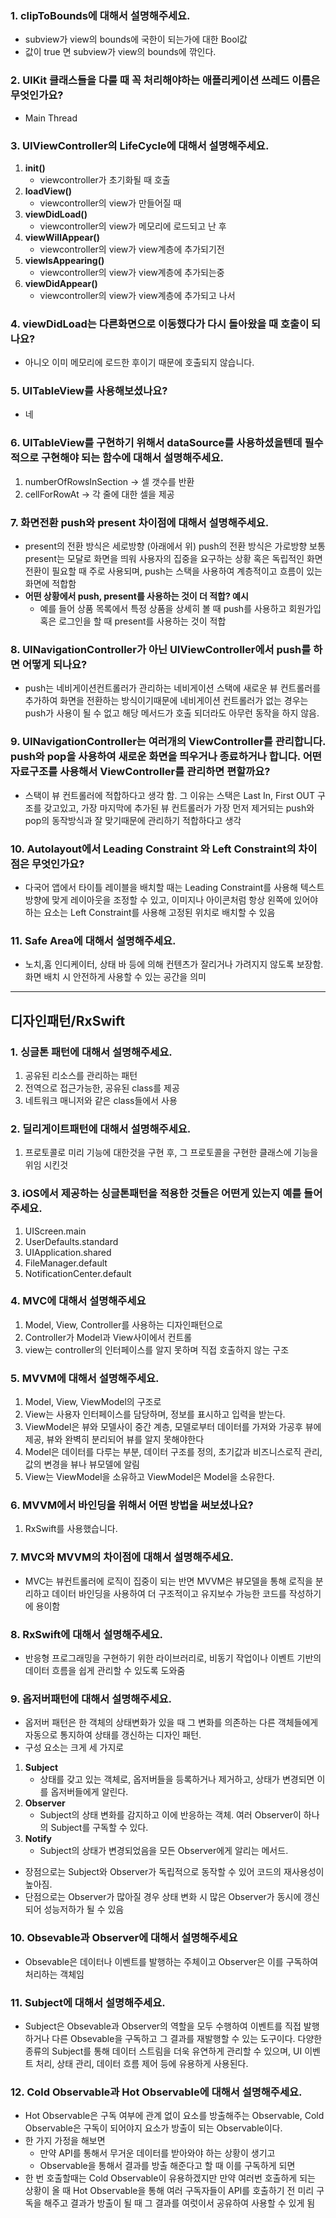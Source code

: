 
### **1. clipToBounds에 대해서 설명해주세요.**

- subview가 view의 bounds에 국한이 되는가에 대한 Bool값
- 값이 true 면 subview가 view의 bounds에 깎인다.

### **2. UIKit 클래스들을 다룰 때 꼭 처리해야하는 애플리케이션 쓰레드 이름은 무엇인가요?**

- Main Thread

### **3. UIViewController의 LifeCycle에 대해서 설명해주세요.**

1. **init()**
    - viewcontroller가 초기화될 때 호출
2. **loadView()**
    - viewcontroller의 view가 만들어질 때
3. **viewDidLoad()**
    - viewcontroller의 view가 메모리에 로드되고 난 후
4. **viewWillAppear()**
    - viewcontroller의 view가 view계층에 추가되기전
5. **viewIsAppearing()**
    - viewcontroller의 view가 view계층에 추가되는중
6. **viewDidAppear()**
    - viewcontroller의 view가 view계층에 추가되고 나서

### **4. viewDidLoad는 다른화면으로 이동했다가 다시 돌아왔을 때 호출이 되나요?**

- 아니오 이미 메모리에 로드한 후이기 때문에 호출되지 않습니다.

### **5. UITableView를 사용해보셨나요?**

- 네

### **6. UITableView를 구현하기 위해서 dataSource를 사용하셨을텐데 필수적으로 구현해야 되는 함수에 대해서 설명해주세요.**

1. numberOfRowsInSection -> 셀 갯수를 반환
2. cellForRowAt -> 각 줄에 대한 셀을 제공

### **7. 화면전환 push와 present 차이점에 대해서 설명해주세요.**

- present의 전환 방식은 세로방향 (아래에서 위) push의 전환 방식은 가로방향 보통 present는 모달로 화면을 띄워 사용자의 집중을 요구하는 상황 혹은 독립적인 화면 전환이 필요할 때 주로 사용되며, push는 스택을 사용하여 계층적이고 흐름이 있는 화면에 적합함
- **어떤 상황에서 push, present를 사용하는 것이 더 적합? 예시**
    - 예를 들어 상품 목록에서 특정 상품을 상세히 볼 때 push를 사용하고 회원가입 혹은 로그인을 할 때 present를 사용하는 것이 적합

### **8. UINavigationController가 아닌 UIViewController에서 push를 하면 어떻게 되나요?**

- push는 네비게이션컨트롤러가 관리하는 네비게이션 스택에 새로운 뷰 컨트롤러를 추가하여 화면을 전환하는 방식이기때문에 네비게이션 컨트롤러가 없는 경우는 push가 사용이 될 수 없고 해당 메서드가 호출 되더라도 아무런 동작을 하지 않음.

### **9. UINavigationController는 여러개의 ViewController를 관리합니다. push와 pop을 사용하여 새로운 화면을 띄우거나 종료하거나 합니다. 어떤 자료구조를 사용해서 ViewController를 관리하면 편할까요?**

- 스택이 뷰 컨트롤러에 적합하다고 생각 함. 그 이유는 스택은 Last In, First OUT 구조를 갖고있고, 가장 마지막에 추가된 뷰 컨트롤러가 가장 먼저 제거되는 push와 pop의 동작방식과 잘 맞기때문에 관리하기 적합하다고 생각

### **10. Autolayout에서 Leading Constraint 와 Left Constraint의 차이점은 무엇인가요?**

- 다국어 앱에서 타이틀 레이블을 배치할 때는 Leading Constraint를 사용해 텍스트 방향에 맞게 레이아웃을 조정할 수 있고, 이미지나 아이콘처럼 항상 왼쪽에 있어야 하는 요소는 Left Constraint를 사용해 고정된 위치로 배치할 수 있음

### **11. Safe Area에 대해서 설명해주세요.**

- 노치,홈 인디케이터, 상태 바 등에 의해 컨텐츠가 잘리거나 가려지지 않도록 보장함. 화면 배치 시 안전하게 사용할 수 있는 공간을 의미

---

## **디자인패턴/RxSwift**

### **1. 싱글톤 패턴에 대해서 설명해주세요.**

1. 공유된 리소스를 관리하는 패턴
2. 전역으로 접근가능한, 공유된 class를 제공
3. 네트워크 매니저와 같은 class들에서 사용

### **2. 딜리게이트패턴에 대해서 설명해주세요.**

1. 프로토콜로 미리 기능에 대한것을 구현 후, 그 프로토콜을 구현한 클래스에 기능을 위임 시킨것

### **3. iOS에서 제공하는 싱글톤패턴을 적용한 것들은 어떤게 있는지 예를 들어주세요.**

1. UIScreen.main
2. UserDefaults.standard
3. UIApplication.shared
4. FileManager.default
5. NotificationCenter.default

### **4. MVC에 대해서 설명해주세요**

1. Model, View, Controller를 사용하는 디자인패턴으로
2. Controller가 Model과 View사이에서 컨트롤
3. view는 controller의 인터페이스를 알지 못하며 직접 호출하지 않는 구조

### **5. MVVM에 대해서 설명해주세요.**

1. Model, View, ViewModel의 구조로
2. View는 사용자 인터페이스를 담당하며, 정보를 표시하고 입력을 받는다.
3. ViewModel은 뷰와 모델사이 중간 계층, 모델로부터 데이터를 가져와 가공후 뷰에 제공, 뷰와 완벽히 분리되어 뷰를 알지 못해야한다
4. Model은 데이터를 다루는 부분, 데이터 구조를 정의, 초기값과 비즈니스로직 관리, 값의 변경을 뷰나 뷰모델에 알림
5. View는 ViewModel을 소유하고 ViewModel은 Model을 소유한다.

### **6. MVVM에서 바인딩을 위해서 어떤 방법을 써보셨나요?**

1. RxSwift를 사용했습니다.

### **7. MVC와 MVVM의 차이점에 대해서 설명해주세요.**

- MVC는 뷰컨트롤러에 로직이 집중이 되는 반면 MVVM은 뷰모델을 통해 로직을 분리하고 데이터 바인딩을 사용하여 더 구조적이고 유지보수 가능한 코드를 작성하기에 용이함

### **8. RxSwift에 대해서 설명해주세요.**

- 반응형 프로그래밍을 구현하기 위한 라이브러리로, 비동기 작업이나 이벤트 기반의 데이터 흐름을 쉽게 관리할 수 있도록 도와줌

### **9. 옵저버패턴에 대해서 설명해주세요.**

- 옵저버 패턴은 한 객체의 상태변화가 있을 때 그 변화를 의존하는 다른 객체들에게 자동으로 통지하여 상태를 갱신하는 디자인 패턴.
- 구성 요소는 크게 세 가지로

1. **Subject**
    - 상태를 갖고 있는 객체로, 옵저버들을 등록하거나 제거하고, 상태가 변경되면 이를 옵저버들에게 알린다.
2. **Observer**
    - Subject의 상태 변화를 감지하고 이에 반응하는 객체. 여러 Observer이 하나의 Subject를 구독할 수 있다.
3. **Notify**
    - Subject의 상태가 변경되었음을 모든 Observer에게 알리는 메서드.

- 장점으로는 Subject와 Observer가 독립적으로 동작할 수 있어 코드의 재사용성이 높아짐.
- 단점으로는 Observer가 많아질 경우 상태 변화 시 많은 Observer가 동시에 갱신되어 성능저하가 될 수 있음

### **10. Obsevable과 Observer에 대해서 설명해주세요**

- Obsevable은 데이터나 이벤트를 발행하는 주체이고 Observer은 이를 구독하여 처리하는 객체임

### **11. Subject에 대해서 설명해주세요.**

- Subject은 Obsevable과 Observer의 역할을 모두 수행하여 이벤트를 직접 발행하거나 다른 Obsevable을 구독하고 그 결과를 재발행할 수 있는 도구이다. 다양한 종류의 Subject를 통해 데이터 스트림을 더욱 유연하게 관리할 수 있으며, UI 이벤트 처리, 상태 관리, 데이터 흐름 제어 등에 유용하게 사용된다.

### **12. Cold Observable과 Hot Observable에 대해서 설명해주세요.**

- Hot Observable은 구독 여부에 관계 없이 요소를 방출해주는 Observable, Cold Observable은 구독이 되어야지 요소가 방출이 되는 Observable이다.
- 한 가지 가정을 해보면
    - 만약 API를 통해서 무거운 데이터를 받아와야 하는 상황이 생기고
    - Observable을 통해서 결과를 방출 해준다고 할 때 이를 구독하게 되면
- 한 번 호출할때는 Cold Observable이 유용하겠지만 만약 여러번 호출하게 되는 상황이 올 때 Hot Observable을 통해 여러 구독자들이 API를 호출하기 전 미리 구독을 해주고 결과가 방출이 될 때 그 결과를 여럿이서 공유하여 사용할 수 있게 됨